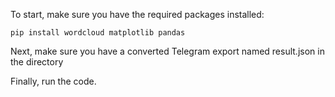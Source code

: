 To start, make sure you have the required packages installed:
```
pip install wordcloud matplotlib pandas 
```

Next, make sure you have a converted Telegram export named result.json in the directory

Finally, run the code.
